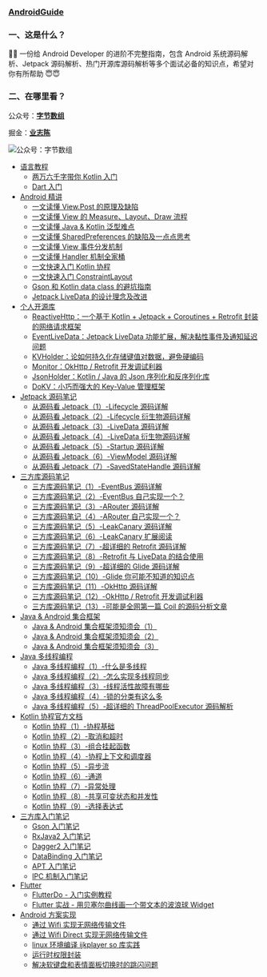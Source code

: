 ### [AndroidGuide](https://github.com/leavesC/AndroidGuide)

### 一、这是什么？

🎁🎁 一份给 Android Developer 的进阶不完整指南，包含 Android 系统源码解析、Jetpack 源码解析、热门开源库源码解析等多个面试必备的知识点，希望对你有所帮助 😇😇

### 二、在哪里看？

公众号：[**字节数组**](https://s3.ax1x.com/2021/02/18/yRiE4K.png)

掘金：[**业志陈**](https://juejin.cn/user/923245496518439/posts)

![公众号：字节数组](https://s3.ax1x.com/2021/02/18/yRiE4K.png)



* [语言教程]()
  * [两万六千字带你 Kotlin 入门](kotlin_core/两万六千字带你Kotlin入门.md)
  * [Dart 入门](dart/Dart入门教程.md)
* [Android 精讲]()
  * [一文读懂 View.Post 的原理及缺陷](android_core/一文读懂ViewPost的原理及缺陷.md)
  * [一文读懂 View 的 Measure、Layout、Draw 流程](android_core/一文读懂View的MeasureLayoutDraw流程.md)
  * [一文读懂 Java & Kotlin 泛型难点](android_core/一文读懂Java&Kotlin泛型难点.md)
  * [一文读懂 SharedPreferences 的缺陷及一点点思考](https://github.com/leavesC/KVHolder/wiki/%E4%B8%80%E6%96%87%E8%AF%BB%E6%87%82-SharedPreferences-%E7%9A%84%E7%BC%BA%E9%99%B7%E5%8F%8A%E4%B8%80%E7%82%B9%E7%82%B9%E6%80%9D%E8%80%83)
  * [一文读懂 View 事件分发机制](android_core/一文读懂View事件分发机制.md)
  * [一文读懂 Handler 机制全家桶](android_core/一文读懂Handler机制全家桶.md)
  * [一文快速入门 Kotlin 协程](android_core/一文快速入门Kotlin协程.md)
  * [一文快速入门 ConstraintLayout](android_core/一文快速入门ConstraintLayout.md)
  * [Gson 和 Kotlin data class 的避坑指南](android_core/Gson和KotlinDataClass的避坑指南.md)
  * [Jetpack LiveData 的设计理念及改进](https://github.com/leavesC/EventLiveData/wiki)
* [个人开源库]()
  * [ReactiveHttp：一个基于 Kotlin + Jetpack + Coroutines + Retrofit 封装的网络请求框架](https://github.com/leavesC/ReactiveHttp)
  * [EventLiveData：Jetpack LiveData 功能扩展，解决黏性事件及通知延迟问题](https://github.com/leavesC/EventLiveData)
  * [KVHolder：论如何持久化存储键值对数据，避免硬编码](https://github.com/leavesC/KVHolder)
  * [Monitor：OkHttp / Retrofit 开发调试利器](https://github.com/leavesC/Monitor)
  * [JsonHolder：Kotlin / Java 的 Json 序列化和反序列化库](https://github.com/leavesC/JsonHolder)
  * [DoKV：小巧而强大的 Key-Value 管理框架](https://github.com/leavesC/DoKV)
* [Jetpack 源码笔记]()
  * [从源码看 Jetpack（1）-Lifecycle 源码详解](android_jetpack/1-Lifecycle源码详解.md)
  * [从源码看 Jetpack（2）-Lifecycle 衍生物源码详解](android_jetpack/2-Lifecycle衍生.md)
  * [从源码看 Jetpack（3）-LiveData 源码详解](android_jetpack/3-LiveData源码详解.md)
  * [从源码看 Jetpack（4）-LiveData 衍生物源码详解](android_jetpack/4-LiveData衍生.md)
  * [从源码看 Jetpack（5）-Startup 源码详解](android_jetpack/5-Startup源码详解.md)
  * [从源码看 Jetpack（6）-ViewModel 源码详解](android_jetpack/6-ViewModel源码详解.md)
  * [从源码看 Jetpack（7）-SavedStateHandle 源码详解](android_jetpack/7-SavedStateHandle源码详解.md)
* [三方库源码笔记]()
  - [三方库源码笔记（1）-EventBus 源码详解](android_opensource/1-EventBus源码详解.md)
  - [三方库源码笔记（2）-EventBus 自己实现一个？](android_opensource/2-EventBus自己实现一个？.md)
  - [三方库源码笔记（3）-ARouter 源码详解](android_opensource/3-ARouter源码详解.md)
  - [三方库源码笔记（4）-ARouter 自己实现一个？](android_opensource/4-ARouter自己实现一个？.md)
  - [三方库源码笔记（5）-LeakCanary 源码详解](android_opensource/5-LeakCanary源码详解.md)
  - [三方库源码笔记（6）-LeakCanary 扩展阅读](android_opensource/6-LeakCanary扩展阅读.md)
  - [三方库源码笔记（7）-超详细的 Retrofit 源码详解](android_opensource/7-超详细的Retrofit源码详解.md)
  - [三方库源码笔记（8）-Retrofit 与 LiveData 的结合使用](android_opensource/8-Retrofit与LiveData的结合使用.md)
  - [三方库源码笔记（9）-超详细的 Glide 源码详解](android_opensource/9-超详细的Glide源码详解.md)
  - [三方库源码笔记（10）-Glide 你可能不知道的知识点](android_opensource/10-Glide你可能不知道的知识点.md)
  - [三方库源码笔记（11）-OkHttp 源码详解](android_opensource/11-OkHttp源码详解.md)
  - [三方库源码笔记（12）-OkHttp / Retrofit 开发调试利器](android_opensource/12-OkHttp-Retrofit开发调试利器.md)
  - [三方库源码笔记（13）-可能是全网第一篇 Coil 的源码分析文章](android_opensource/13-可能是全网第一篇Coil的源码分析文章.md)
* [Java & Android 集合框架]()
  * [Java & Android 集合框架须知须会（1）](java_android_collections/Java&Android集合框架须知须会（1）.md)
  * [Java & Android 集合框架须知须会（2）](java_android_collections/Java&Android集合框架须知须会（2）.md)
  * [Java & Android 集合框架须知须会（3）](java_android_collections/Java&Android集合框架须知须会（3）.md)
* [Java 多线程编程]()
  * [Java 多线程编程（1）-什么是多线程](java_multithreading/1-什么是多线程.md)
  * [Java 多线程编程（2）-怎么实现多线程同步](java_multithreading/2-怎么实现多线程同步.md)
  * [Java 多线程编程（3）-线程活性故障有哪些](java_multithreading/3-线程活性故障有哪些.md)
  * [Java 多线程编程（4）-锁的分类有这么多](java_multithreading/4-锁的分类有这么多.md)
  * [Java 多线程编程（5）-超详细的 ThreadPoolExecutor 源码解析](java_multithreading/5-超详细的ThreadPoolExecutor源码解析.md)
* [Kotlin 协程官方文档]()
  * [Kotlin 协程（1）-协程基础](kotlin_coroutine/1-协程基础.md)
  * [Kotlin 协程（2）-取消和超时](kotlin_coroutine/2-取消和超时.md)
  * [Kotlin 协程（3）-组合挂起函数](kotlin_coroutine/3-组合挂起函数.md)
  * [Kotlin 协程（4）-协程上下文和调度器](kotlin_coroutine/4-协程上下文和调度器.md)
  * [Kotlin 协程（5）-异步流](kotlin_coroutine/5-异步流.md)
  * [Kotlin 协程（6）-通道](kotlin_coroutine/6-通道.md)
  * [Kotlin 协程（7）-异常处理](kotlin_coroutine/7-异常处理.md)
  * [Kotlin 协程（8）-共享可变状态和并发性](kotlin_coroutine/8-共享可变状态和并发性.md)
  * [Kotlin 协程（9）-选择表达式](kotlin_coroutine/9-选择表达式.md)
* [三方库入门笔记]()
  * [Gson 入门笔记](android_core/Gson使用详解.md)
  * [RxJava2 入门笔记](android_core/RxJava2入门详细笔记.md)
  * [Dagger2 入门笔记](https://github.com/leavesC/Dagger2Samples)
  * [DataBinding 入门笔记](https://github.com/leavesC/DataBindingSamples)
  * [APT 入门笔记](https://github.com/leavesC/DoKV)
  * [IPC 机制入门笔记](https://github.com/leavesC/IPCSamples)
* [Flutter]()
  * [FlutterDo - 入门实例教程](https://github.com/leavesC/flutter_do)
  * [Flutter 实战 - 用贝塞尔曲线画一个带文本的波浪球 Widget](https://juejin.im/post/5db5c03a6fb9a0208668e4f3)
* [Android 方案实现]()
  * [通过 Wifi 实现无网络传输文件](https://github.com/leavesC/WifiFileTransfer)
  * [通过 Wifi Direct 实现无网络传输文件](https://github.com/leavesC/WifiP2P)
  * [linux 环境编译 ijkplayer so 库实践](https://github.com/leavesC/ijkplayer-so-extend)
  * [运行时权限封装](https://github.com/leavesC/PermissionSteward)
  * [解决软键盘和表情面板切换时的跳闪问题](https://github.com/leavesC/Keyboard)
